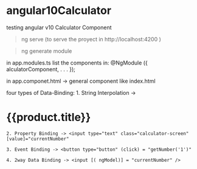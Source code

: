 # angular10Calculator
 testing angular v10 Calculator Component
 
 > ng serve (to serve the proyect in http://localhost:4200 )

> ng generate module <name-module>

in app.modules.ts list the components in:
@NgModule ({
    alculatorComponent,
    .
    .
    .
});

in app.componet.html -> general component like index.html
<app-calculator></app-calculator>


four types of Data-Binding:
    1. String Interpolation -> <h1>{{product.title}}</h1>

    2. Property Binding -> <input type="text" class="calculator-screen"  [value]="currentNumber"

    3. Event Binding -> <button type="button" (click) = "getNumber('1')"

    4. 2way Data Binding -> <input [( ngModel)] = "currentNumber" />